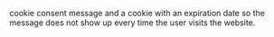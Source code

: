 cookie consent message and a cookie with an expiration date so the message does not show up every time the user visits the website. 